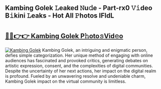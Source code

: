 ## Kambing Golek 𝙻eaked 𝙽u𝚍e - Part-rx0 𝚅𝚒deo B𝚒kini 𝙻eaks - Hot All 𝙿hotos IFldL

# <h2><a href="http://ld2zcgp.urlbe.top/?page=Kambing+Golek">🔗🔗👉👉 Kambing Golek P𝚑oto𝚜Vid𝚎o</a></h2>

[![Kambing Golek](https://i.imgur.com/eBuTRDB.gif)](http://ld2zcgp.urlbe.top/?page=Kambing+Golek)
Kambing Golek, an intriguing and enigmatic person, defies simple categorization. Her unique method of engaging with online audiences has fascinated and provoked critics, generating debates on artistic expression, consent, and the complexities of digital communities. Despite the uncertainty of her next actions, her impact on the digital realm is profound. Fueled by an unwavering resolve and undeniable charm, Kambing Golek impact on the virtual community is limitless.
